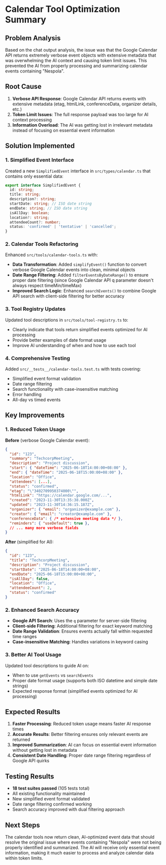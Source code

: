 # Calendar Tool Optimization Summary

## Problem Analysis

Based on the chat output analysis, the issue was that the Google Calendar API returns extremely verbose event objects with extensive metadata that was overwhelming the AI context and causing token limit issues. This prevented the AI from properly processing and summarizing calendar events containing "Nespola".

## Root Cause

1. **Verbose API Response**: Google Calendar API returns events with extensive metadata (etag, htmlLink, conferenceData, organizer details, etc.)
2. **Token Limit Issues**: The full response payload was too large for AI context processing
3. **Information Overload**: The AI was getting lost in irrelevant metadata instead of focusing on essential event information

## Solution Implemented

### 1. **Simplified Event Interface**

Created a new `SimplifiedEvent` interface in `src/types/calendar.ts` that contains only essential data:

```typescript
export interface SimplifiedEvent {
  id: string;
  title: string;
  description?: string;
  startDate: string; // ISO date string
  endDate: string; // ISO date string
  isAllDay: boolean;
  location?: string;
  attendeeCount?: number;
  status: 'confirmed' | 'tentative' | 'cancelled';
}
```

### 2. **Calendar Tools Refactoring**

Enhanced `src/tools/calendar-tools.ts` with:

- **Data Transformation**: Added `simplifyEvent()` function to convert verbose Google Calendar events into clean, minimal objects
- **Date Range Filtering**: Added `filterEventsByDateRange()` to ensure proper date filtering (since Google Calendar API q parameter doesn't always respect timeMin/timeMax)
- **Improved Search Logic**: Enhanced `searchEvents()` to combine Google API search with client-side filtering for better accuracy

### 3. **Tool Registry Updates**

Updated tool descriptions in `src/tools/tool-registry.ts` to:

- Clearly indicate that tools return simplified events optimized for AI processing
- Provide better examples of date format usage
- Improve AI understanding of when and how to use each tool

### 4. **Comprehensive Testing**

Added `src/__tests__/calendar-tools.test.ts` with tests covering:

- Simplified event format validation
- Date range filtering
- Search functionality with case-insensitive matching
- Error handling
- All-day vs timed events

## Key Improvements

### 1. **Reduced Token Usage**

**Before** (verbose Google Calendar event):
```json
{
  "id": "123",
  "summary": "TechcorpMeeting",
  "description": "Project discussion",
  "start": { "dateTime": "2025-06-18T14:00:00+08:00" },
  "end": { "dateTime": "2025-06-18T15:00:00+08:00" },
  "location": "Office",
  "attendees": [...],
  "status": "confirmed",
  "etag": "\"3402709950374000\"",
  "htmlLink": "https://calendar.google.com/...",
  "created": "2023-11-30T13:35:38.000Z",
  "updated": "2023-11-30T14:36:15.187Z",
  "organizer": { "email": "organizer@example.com" },
  "creator": { "email": "creator@example.com" },
  "conferenceData": { /* extensive meeting data */ },
  "reminders": { "useDefault": true },
  // ... many more verbose fields
}
```

**After** (simplified for AI):
```json
{
  "id": "123",
  "title": "TechcorpMeeting",
  "description": "Project discussion",
  "startDate": "2025-06-18T14:00:00+08:00",
  "endDate": "2025-06-18T15:00:00+08:00",
  "isAllDay": false,
  "location": "Office",
  "attendeeCount": 2,
  "status": "confirmed"
}
```

### 2. **Enhanced Search Accuracy**

- **Google API Search**: Uses the `q` parameter for server-side filtering
- **Client-side Filtering**: Additional filtering for exact keyword matching
- **Date Range Validation**: Ensures events actually fall within requested time ranges
- **Case-insensitive Matching**: Handles variations in keyword casing

### 3. **Better AI Tool Usage**

Updated tool descriptions to guide AI on:
- When to use `getEvents` vs `searchEvents`
- Proper date format usage (supports both ISO datetime and simple date strings)
- Expected response format (simplified events optimized for AI processing)

## Expected Results

1. **Faster Processing**: Reduced token usage means faster AI response times
2. **Accurate Results**: Better filtering ensures only relevant events are returned
3. **Improved Summarization**: AI can focus on essential event information without getting lost in metadata
4. **Consistent Date Handling**: Proper date range filtering regardless of Google API quirks

## Testing Results

- **18 test suites passed** (105 tests total)
- All existing functionality maintained
- New simplified event format validated
- Date range filtering confirmed working
- Search accuracy improved with dual filtering approach

## Next Steps

The calendar tools now return clean, AI-optimized event data that should resolve the original issue where events containing "Nespola" were not being properly identified and summarized. The AI will receive only essential event information, making it much easier to process and analyze calendar data within token limits.
